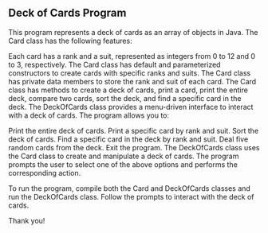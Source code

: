 
## Deck of Cards Program

This program represents a deck of cards as an array of objects in Java. The Card class has the following features:

Each card has a rank and a suit, represented as integers from 0 to 12 and 0 to 3, respectively.
The Card class has default and parameterized constructors to create cards with specific ranks and suits.
The Card class has private data members to store the rank and suit of each card.
The Card class has methods to create a deck of cards, print a card, print the entire deck, compare two cards, sort the deck, and find a specific card in the deck.
The DeckOfCards class provides a menu-driven interface to interact with a deck of cards. The program allows you to:

Print the entire deck of cards.
Print a specific card by rank and suit.
Sort the deck of cards.
Find a specific card in the deck by rank and suit.
Deal five random cards from the deck.
Exit the program.
The DeckOfCards class uses the Card class to create and manipulate a deck of cards. The program prompts the user to select one of the above options and performs the corresponding action.

To run the program, compile both the Card and DeckOfCards classes and run the DeckOfCards class. Follow the prompts to interact with the deck of cards.

Thank you!




